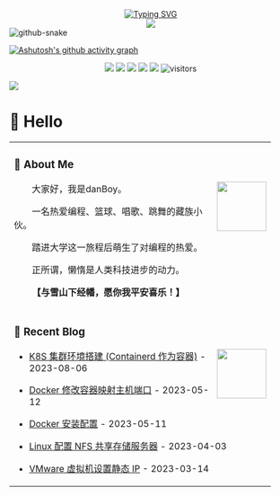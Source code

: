 <!-- dynamic typing effect 动态打字效果 -->
<div align="center">
    <a href="https://danboycrush.top/">
    <img src="https://readme-typing-svg.demolab.com?font=Fira+Code&pause=1000&width=435&lines=console.log(%22Hello%2C%20World%22);Welcome to my profile!&center=true&size=27" alt="Typing SVG" />
    </a>
</div>

<div align="center">
<!-- knock code pictures 敲代码的图片 -->
<img src="https://cdn.jsdelivr.net/gh/sun0225SUN/sun0225SUN/assets/images/coding.gif" /><br>
</div>

<!-- Snake Code Contribution Map 贪吃蛇代码贡献图 -->
<picture>
  <source media="(prefers-color-scheme: dark)" srcset="https://cdn.jsdelivr.net/gh/sun0225SUN/sun0225SUN/profile-snake-contrib/github-contribution-grid-snake-dark.svg" />
  <source media="(prefers-color-scheme: light)" srcset="https://cdn.jsdelivr.net/gh/sun0225SUN/sun0225SUN/profile-snake-contrib/github-contribution-grid-snake.svg" />
  <img alt="github-snake" src="https://cdn.jsdelivr.net/gh/sun0225SUN/sun0225SUN/profile-snake-contrib/github-contribution-grid-snake-dark.svg" /> 
</picture>


<!--   欢迎图片 -->
<!-- ![](assets/Bottom_up.svg) -->


<!--   Github活动统计图 -->
[![Ashutosh's github activity graph](https://github-readme-activity-graph.vercel.app/graph?username=dongla-danzeng&theme=react-dark)](https://github.com/dongla-danzeng/dongla-danzeng)

<!--   状态栏 -->
<p align="center">
    <a href="https://github.com/dongla-danzeng/dongla-danzeng"><img src="https://img.shields.io/badge/status-updating-brightgreen.svg"></a>
    <a href="https://github.com/python/cpython"><img src="https://img.shields.io/badge/Python-3.10-FF1493.svg"></a>
    <a href="https://github.com/dongla-danzeng/dongla-danzeng/graphs/contributors"><img src="https://img.shields.io/github/contributors/dongla-danzeng/dongla-danzeng?color=blue"></a>
    <a href="https://github.com/dongla-danzeng/dongla-danzeng/stargazers"><img src="https://img.shields.io/github/stars/dongla-danzeng/dongla-danzeng.svg?logo=github"></a>
    <a href="https://github.com/dongla-danzeng/dongla-danzeng/network/members"><img src="https://img.shields.io/github/forks/dongla-danzeng/dongla-danzeng.svg?color=blue&logo=github"></a>
    <img src="https://visitor-badge.laobi.icu/badge?page_id=dongla-danzeng.dongla-danzeng" alt="visitors"/>   
</p>

<!--  Header图 -->
![](./src/header_.png)

<!--  个人信息介绍 -->
#  🙋 Hello
<table>
<tr><td>

<!-- About me 关于我 -->
### 🤺 About Me

<img align="right" width="88" src="https://cdn.jsdelivr.net/gh/sun0225SUN/sun0225SUN/assets/images/steven.png" />
<p>&emsp;&emsp;大家好，我是danBoy。</p>
<p>&emsp;&emsp;一名热爱编程、篮球、唱歌、跳舞的藏族小伙。</p>
<p>&emsp;&emsp;踏进大学这一旅程后萌生了对编程的热爱。</p>
<p>&emsp;&emsp;正所谓，懒惰是人类科技进步的动力。</p>
<p><strong>&emsp;&emsp;【与雪山下经幡，愿你我平安喜乐！】</strong></p>
</td></tr>


<tr><td>

<!-- 近期博客 -->
### 📃 Recent Blog
<img align="right" width="88" src="https://cdn.jsdelivr.net/gh/sun0225SUN/sun0225SUN/assets/images/astronaut.png" />
<!-- START_SECTION:blog -->

* <a href='https://www.tankenqi.cn/posts/9d39de82' target='_blank'>K8S 集群环境搭建 (Containerd 作为容器)</a> - 2023-08-06

* <a href='https://www.tankenqi.cn/posts/9c5d9ac5' target='_blank'>Docker 修改容器映射主机端口</a> - 2023-05-12

* <a href='https://www.tankenqi.cn/posts/b035bcd6' target='_blank'>Docker 安装配置</a> - 2023-05-11

* <a href='https://www.tankenqi.cn/posts/d154fd87' target='_blank'>Linux 配置 NFS 共享存储服务器</a> - 2023-04-03
  
* <a href='https://www.tankenqi.cn/posts/f5fad029' target='_blank'>VMware 虚拟机设置静态 IP</a> - 2023-03-14
<!-- END_SECTION:blog -->
</td></tr>

</table>
